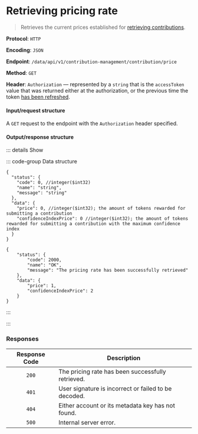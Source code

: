 # Retrieving pricing rate

> Retrieves the current prices established for [retrieving contributions](retrieving-contributions.md).

**Protocol**: `HTTP`

**Encoding**: `JSON`

**Endpoint**: `/data/api/v1/contribution-management/contribution/price`

**Method**: `GET`

**Header**: `Authorization` — represented by a `string` that is the `accessToken` value that was returned either at the authorization, or the previous time the token [has been refreshed](refreshing-authentication-tokens.md).

#### Input/request structure

A `GET` request to the endpoint with the `Authorization` header specified.

#### Output/response structure

::: details Show

::: code-group Data structure

```json5 [Structure]
{
  "status": {
    "code": 0, //integer($int32)
    "name": "string",
    "message": "string"
  },
  "data": {
    "price": 0, //integer($int32); the amount of tokens rewarded for submitting a contribution
    "confidenceIndexPrice": 0 //integer($int32); the amount of tokens rewarded for submitting a contribution with the maximum confidence index
  }
}
```

```json5 [Example]
{
    "status": {
        "code": 2000,
        "name": "OK",
        "message": "The pricing rate has been successfully retrieved"
    },
    "data": {
        "price": 1,
        "confidenceIndexPrice": 2
    }
}      
```

:::

:::

### Responses

| Response Code | Description                                          |
| :-----------: | ---------------------------------------------------- |
| `200`         | The pricing rate has been successfully retrieved.    |
| `401`         | User signature is incorrect or failed to be decoded. |
| `404`         | Either account or its metadata key has not found.    |
| `500`         | Internal server error.                               |
